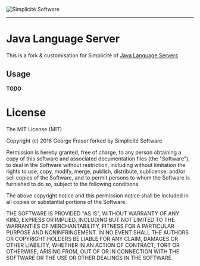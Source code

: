 ![Simplicit&eacute; Software](https://platform.simplicite.io/logos/logo250-grey.png)
* * *

Java Language Server
====================

This is a fork & customisation for Simplicit&eacute; of [Java Language Servers](https://github.com/georgewfraser/java-language-server)

Usage
-----

**TODO**

License
=======

The MIT License (MIT)

Copyright (c) 2016 George Fraser forked by Simplicit&eacute; Software

Permission is hereby granted, free of charge, to any person obtaining a copy of this software and associated documentation files (the "Software"), to deal in the Software without restriction, including without limitation the rights to use, copy, modify, merge, publish, distribute, sublicense, and/or sell copies of the Software, and to permit persons to whom the Software is furnished to do so, subject to the following conditions:

The above copyright notice and this permission notice shall be included in all copies or substantial portions of the Software.

THE SOFTWARE IS PROVIDED "AS IS", WITHOUT WARRANTY OF ANY KIND, EXPRESS OR IMPLIED, INCLUDING BUT NOT LIMITED TO THE WARRANTIES OF MERCHANTABILITY, FITNESS FOR A PARTICULAR PURPOSE AND NONINFRINGEMENT. IN NO EVENT SHALL THE AUTHORS OR COPYRIGHT HOLDERS BE LIABLE FOR ANY CLAIM, DAMAGES OR OTHER LIABILITY, WHETHER IN AN ACTION OF CONTRACT, TORT OR OTHERWISE, ARISING FROM, OUT OF OR IN CONNECTION WITH THE SOFTWARE OR THE USE OR OTHER DEALINGS IN THE SOFTWARE.

